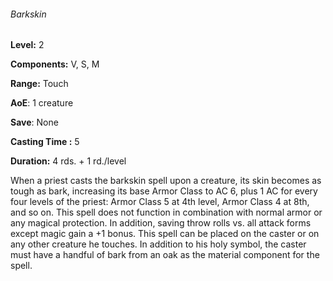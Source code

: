 ###### Barkskin

**Level:** 2

**Components:** V, S, M

**Range:** Touch

**AoE**: 1 creature

**Save**: None

**Casting Time :** 5

**Duration:** 4 rds. + 1 rd./level

When a priest casts the barkskin spell upon a creature, its skin becomes as tough as bark, increasing its base Armor Class to AC 6, plus 1 AC for every four levels of the priest: Armor Class 5 at 4th level, Armor Class 4 at 8th, and so on. This spell does not function in combination with normal armor or any magical protection. In addition, saving throw rolls vs. all attack forms except magic gain a +1 bonus. This spell can be placed on the caster or on any other creature he touches. In addition to his holy symbol, the caster must have a handful of bark from an oak as the material component for the spell.